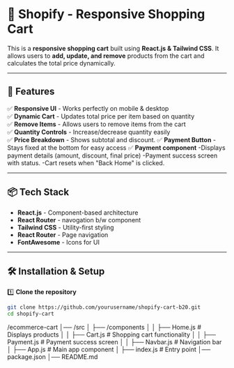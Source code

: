 # 🛒 Shopify - Responsive Shopping Cart

This is a **responsive shopping cart** built using **React.js & Tailwind CSS**. It allows users to **add, update, and remove** products from the cart and calculates the total price dynamically.

---

## 🚀 Features

✅ **Responsive UI** - Works perfectly on mobile & desktop  
✅ **Dynamic Cart** - Updates total price per item based on quantity  
✅ **Remove Items** - Allows users to remove items from the cart  
✅ **Quantity Controls** - Increase/decrease quantity easily  
✅ **Price Breakdown** - Shows subtotal and discount.
✅ **Payment Button** - Stays fixed at the bottom for easy access
✅ **Payment component**
-Displays payment details (amount, discount, final price)
-Payment success screen with status.
-Cart resets when "Back Home" is clicked.

---

## 📦 Tech Stack

- **React.js** - Component-based architecture
- **React Router** - navogation b/w component
- **Tailwind CSS** - Utility-first styling
- **React Router** - Page navigation
- **FontAwesome** - Icons for UI

---

## 🛠 Installation & Setup

1️⃣ **Clone the repository**

```sh
git clone https://github.com/yourusername/shopify-cart-b20.git
cd shopify-cart
```

/ecommerce-cart
│── /src
│ ├── /components
│ │ ├── Home.js # Displays products
│ │ ├── Cart.js # Shopping cart functionality
│ │ ├── Payment.js # Payment success screen
│ │ ├── Navbar.js # Navigation bar
│ ├── App.js # Main app component
│ ├── index.js # Entry point
│── package.json
│── README.md

